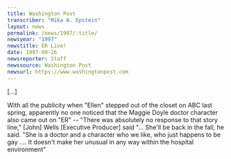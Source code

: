 ```yaml
---
title: Washington Post
transcriber: "Mika A. Epstein"
layout: news
permalink: /news/1997/:title/
newsyear: "1997"
newstitle: ER Live!
date: 1997-09-26
newsreporter: Staff
newssource: Washington Post
newsurl: https://www.washingtonpost.com
---
```

[...]

With all the publicity when "Ellen" stepped out of the closet on ABC last spring, apparently no one noticed that the Maggie Doyle doctor character also came out on "ER" -- "There was absolutely no response to that story line," [John] Wells [Executive Producer] said "... She'll be back in the fall, he said. "She is a doctor and a character who we like, who just happens to be gay .... It doesn't make her unusual in any way within the hospital environment"
